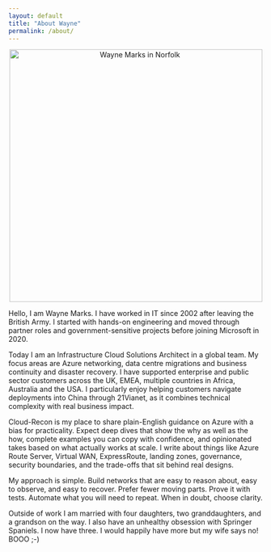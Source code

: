 ```yaml
---
layout: default
title: "About Wayne"
permalink: /about/
---
```


<p align="center">
  <img src="{{ '/assets/images/WM-NFK.jpg' | relative_url }}" alt="Wayne Marks in Norfolk" width="500">
</p>

Hello, I am Wayne Marks. I have worked in IT since 2002 after leaving the British Army. I started with hands-on engineering and moved through partner roles and government-sensitive projects before joining Microsoft in 2020.

Today I am an Infrastructure Cloud Solutions Architect in a global team. My focus areas are Azure networking, data centre migrations and business continuity and disaster recovery. I have supported enterprise and public sector customers across the UK, EMEA, multiple countries in Africa, Australia and the USA. I particularly enjoy helping customers navigate deployments into China through 21Vianet, as it combines technical complexity with real business impact.

Cloud-Recon is my place to share plain-English guidance on Azure with a bias for practicality. Expect deep dives that show the why as well as the how, complete examples you can copy with confidence, and opinionated takes based on what actually works at scale. I write about things like Azure Route Server, Virtual WAN, ExpressRoute, landing zones, governance, security boundaries, and the trade-offs that sit behind real designs.

My approach is simple. Build networks that are easy to reason about, easy to observe, and easy to recover. Prefer fewer moving parts. Prove it with tests. Automate what you will need to repeat. When in doubt, choose clarity.

Outside of work I am married with four daughters, two granddaughters, and a grandson on the way. I also have an unhealthy obsession with Springer Spaniels. I now have three. I would happily have more but my wife says no! BOOO ;-)

